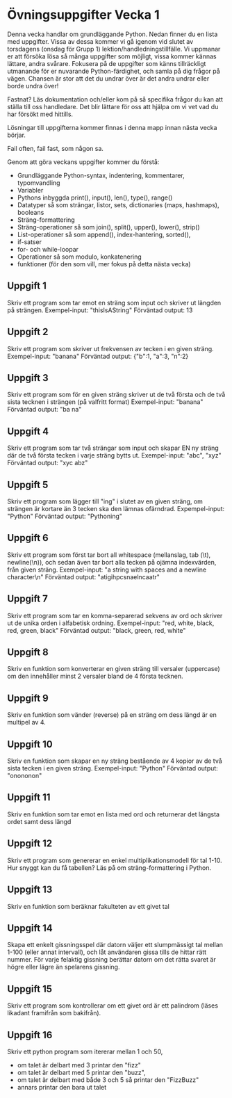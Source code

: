 # Övningsuppgifter Vecka 1

Denna vecka handlar om grundläggande Python. Nedan finner du en lista med uppgifter. Vissa av dessa kommer vi gå igenom vid slutet av torsdagens (onsdag för Grupp 1) lektion/handledningstillfälle. Vi uppmanar er att försöka lösa så många uppgifter som möjligt, vissa kommer kännas lättare, andra svårare. Fokusera på de uppgifter som känns tillräckligt utmanande för er nuvarande Python-färdighet, och samla på dig frågor på vägen. Chansen är stor att det du undrar över är det andra undrar eller borde undra över!

Fastnat? Läs dokumentation och/eller kom på så specifika frågor du kan att ställa till oss handledare. Det blir lättare för oss att hjälpa om vi vet vad du har försökt med hittills.

Lösningar till uppgifterna kommer finnas i denna mapp innan nästa vecka börjar.

Fail often, fail fast, som någon sa.

Genom att göra veckans uppgifter kommer du förstå:

* Grundläggande Python-syntax, indentering, kommentarer, typomvandling
* Variabler
* Pythons inbyggda print(), input(), len(), type(), range()
* Datatyper så som strängar, listor, sets, dictionaries (maps, hashmaps), booleans
* Sträng-formattering
* Sträng-operationer så som join(), split(), upper(), lower(), strip()
* List-operationer så som append(), index-hantering, sorted(),
* if-satser
* for- och while-loopar
* Operationer så som modulo, konkatenering
* funktioner (för den som vill, mer fokus på detta nästa vecka)

## Uppgift 1

Skriv ett program som tar emot en sträng som input och skriver ut längden på strängen.
Exempel-input: "thisIsAString"
Förväntad output: 13

## Uppgift 2

Skriv ett program som skriver ut frekvensen av tecken i en given sträng.
Exempel-input: "banana"
Förväntad output: {"b":1, "a":3, "n":2}

## Uppgift 3

Skriv ett program som för en given sträng skriver ut de två första och de två sista tecknen i strängen (på valfritt format)
Exempel-input: "banana"
Förväntad output: "ba na"

## Uppgift 4

Skriv ett program som tar två strängar som input och skapar EN ny sträng där de två första tecken i varje sträng bytts ut.
Exempel-input: "abc", "xyz"
Förväntad output: "xyc abz"

## Uppgift 5

Skriv ett program som lägger till "ing" i slutet av en given sträng, om strängen är kortare än 3 tecken ska den lämnas ofärndrad.
Expempel-input: "Python"
Förväntad output: "Pythoning"

## Uppgift 6

Skriv ett program som först tar bort all whitespace (mellanslag, tab (\t), newline(\n)), och sedan även tar bort alla tecken på ojämna indexvärden, från given sträng.
Exempel-input: "a string with spaces and a newline character\n"
Förväntad output: "atigihpcsnaelncaatr"

## Uppgift 7

Skriv ett program som tar en komma-separerad sekvens av ord och skriver ut de unika orden i alfabetisk ordning.
Exempel-input: "red, white, black, red, green, black"
Förväntad output: "black, green, red, white"

## Uppgift 8

Skriv en funktion som konverterar en given sträng till versaler (uppercase) om den innehåller minst 2 versaler bland de 4 första tecknen.

## Uppgift 9

Skriv en funktion som vänder (reverse) på en sträng om dess längd är en multipel av 4.

## Uppgift 10

Skriv en funktion som skapar en ny sträng bestående av 4 kopior av de två sista tecken i en given sträng.
Exempel-input: "Python"
Förväntad output: "onononon"

## Uppgift 11

Skriv en funktion som tar emot en lista med ord och returnerar det längsta ordet samt dess längd

## Uppgift 12

Skriv ett program som genererar en enkel multiplikationsmodell för tal 1-10. Hur snyggt kan du få tabellen? Läs på om sträng-formattering i Python.

## Uppgift 13

Skriv en funktion som beräknar fakulteten av ett givet tal

## Uppgift 14

Skapa ett enkelt gissningsspel där datorn väljer ett slumpmässigt tal mellan 1-100 (eller annat intervall), och låt användaren gissa tills de hittar rätt nummer.
För varje felaktig gissning berättar datorn om det rätta svaret är högre eller lägre än spelarens gissning.

## Uppgift 15

Skriv ett program som kontrollerar om ett givet ord är ett palindrom (läses likadant framifrån som bakifrån).

## Uppgift 16

Skriv ett python program som itererar mellan 1 och 50, 
*	om talet är delbart med 3 printar den "fizz"
*	om talet är delbart med 5 printar den "buzz", 
*	om talet är delbart med både 3 och 5 så printar den "FizzBuzz"
*	annars printar den bara ut talet
